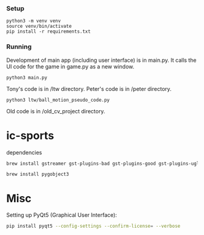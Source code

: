 ### Setup


```
python3 -m venv venv
source venv/bin/activate
pip install -r requirements.txt
```

### Running

Development of main app (including user interface) is in main.py. It calls the UI code for the game in game.py as a new window.

```
python3 main.py
```

Tony's code is in /ltw directory. Peter's code is in /peter directory.

```
python3 ltw/ball_motion_pseudo_code.py
```

Old code is in /old_cv_project directory.


# ic-sports

dependencies

```bash
brew install gstreamer gst-plugins-bad gst-plugins-good gst-plugins-ugly gst-plugins-base gst-libav pygobject3
```

```brew
brew install pygobject3
```

# Misc

Setting up PyQt5 (Graphical User Interface):

```bash
pip install pyqt5 --config-settings --confirm-license= --verbose
```